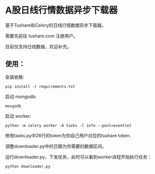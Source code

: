 # A股日线行情数据异步下载器

基于Tushare和Celery的日线行情数据异步下载器。

需要先前往 tushare.com 注册用户。

目前仅支持日线数据，欢迎补充。

## 使用：

安装依赖:

```
pip install -r requirements.txt
```

启动 mongodb:

```
mongodb
```

启动 worker:

```
python -m celery worker -A tasks -l info --pool=eventlet
```

修改tasks.py中26行的token为你自己用户对应的tushare token.

调整downloader.py中的日期为你需要的数据区间。

运行downloader.py，下发任务，此时可以看到worker进程开始执行任务：

```
python downloader.py
```

